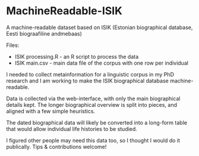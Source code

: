 # MachineReadable-ISIK
A machine-readable dataset based on ISIK (Estonian biographical database, Eesti biograafiline andmebaas)

Files:
* ISIK processing.R - an R script to process the data
* ISIK main.csv - main data file of the corpus with one row per individual

I needed to collect metainformation for a linguistic corpus in my PhD research and I am working to make the ISIK biographical database machine-readable. 

Data is collected via the web-interface, with only the main biographical details kept. The longer biographical overview is split into pieces, and aligned with a few simple heuristics.

The dated biographical data will likely be converted into a long-form table that would allow individual life histories to be studied.


I figured other people may need this data too, so I thought I would do it publically. Tips & contributions welcome!
